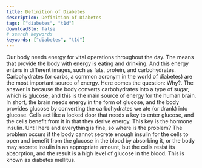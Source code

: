 ```yaml
---
title: Definition of Diabetes
description: Definition of Diabetes
tags: ["diabetes", "t1d"]
downloadBtn: false
# search keywords
keywords: ["diabetes", "t1d"]
---
```

Our body needs energy for vital operations throughout the day. The means that provide the body with energy is eating and drinking. And this energy enters in different images, such as fats, protein, and carbohydrates.
Carbohydrates (or carbs, a common acronym in the world of diabetes) are the most important source of energy. Here comes the question: Why?. The answer is because the body converts carbohydrates into a type of sugar, which is glucose, and this is the main source of energy for the human brain.
In short, the brain needs energy in the form of glucose, and the body provides glucose by converting the carbohydrates we ate (or drank) into glucose.
Cells act like a locked door that needs a key to enter glucose, and the cells benefit from it in that they derive energy. This key is the hormone insulin.
Until here and everything is fine, so where is the problem?
The problem occurs if the body cannot secrete enough insulin for the cells to open and benefit from the glucose in the blood by absorbing it, or the body may secrete insulin in an appropriate amount, but the cells resist its absorption, and the result is a high level of glucose in the blood. This is known as diabetes mellitus.
